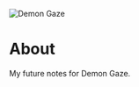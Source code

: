 ![Demon Gaze](https://static.wikia.nocookie.net/experience-inc/images/3/3b/Demon_Gaze_%28Logo%2C_LQ%29.png)
# About
My future notes for Demon Gaze.